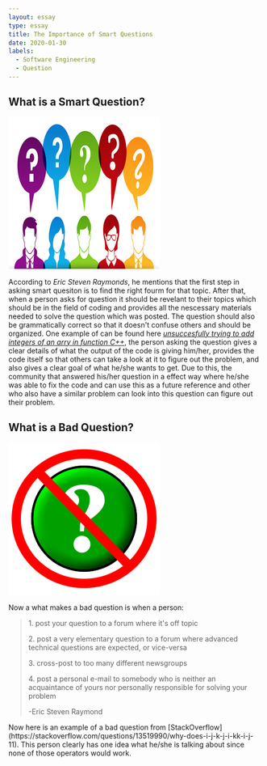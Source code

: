 ```yaml
---
layout: essay
type: essay
title: The Importance of Smart Questions
date: 2020-01-30
labels:
  - Software Engineering
  - Question
---
```


## What is a Smart Question?

<img class="ui tiny left circular floated image" src="../images/smart.png">

According to *Eric Steven Raymonds*, he mentions that the first step in asking smart quesiton is to find the right fourm for that topic. After that, when a person asks for question it should be revelant to their topics which should be in the field of coding and provides all the nescessary materials needed to solve the question which was posted. The question should also be 
grammatically correct so that it doesn't confuse others and should be organized. One example of can be found here [*unsuccesfully trying to add integers of an arry in function C++*](https://stackoverflow.com/questions/50867612/unsuccesfully-trying-to-add-integers-of-an-array-in-function-c), the person asking the question gives a clear details of what the output of the code is giving him/her, provides
the code itself so that others can take a look at it to figure out the problem, and also gives a clear goal of what he/she wants to get.
Due to this, the community that answered his/her question in a effect way where he/she was able to fix the code and can use this as a
future reference and other who also have a similar problem can look into this question can figure out their problem.

## What is a Bad Question?

<img class="ui tiny left circular floated image" src="../images/bad.png">

Now a what makes a bad question is when a person: 
<blockquote>
<p>1. post your question to a forum where it's off topic</p>
<p>2. post a very elementary question to a forum where advanced technical questions are expected, or vice-versa</p>
<p>3. cross-post to too many different newsgroups</p>
<p>4. post a personal e-mail to somebody who is neither an acquaintance of yours nor personally responsible for solving your problem</p>
  <footer>-Eric Steven Raymond
</blockquote>
Now here is an example of a bad question from [StackOverflow](https://stackoverflow.com/questions/13519990/why-does-i-j-k-j-i-kk-i-j-11).
This person clearly has one idea what he/she is talking about since none of those operators would work.
